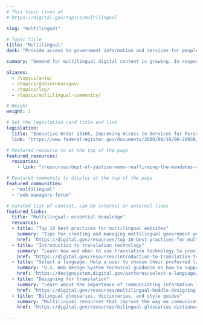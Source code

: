```yaml
---
# This topic lives at
# https://digital.gov/topics/multilingual

slug: "multilingual"

# Topic Title
title: "Multilingual"
deck: "Provide access to government information and services for people with limited English proficiency."

summary: "Demand for multilingual digital content is growing. In response to this demand, federal agencies are publishing more digital content in multiple languages. Expanding digital content in languages other than English is essential to building public trust, effectively serving communities, and ensuring government content is accessible for all."

aliases:
  - /topics/anle/
  - /topics/gobiernousagov/
  - /topics/lep/
  - /topics/multilingual-community/

# Weight
weight: 2

# Set the legislation card title and link
legislation:
  title: "Executive Order 13166, Improving Access to Services for Persons with Limited English Proficiency"
  link: "https://www.federalregister.gov/documents/2000/08/16/00-20938/improving-access-to-services-for-persons-with-limited-english-proficiency"

# Featured resource to at the top of the page
featured_resources:
  resources:
    - link: "/resources/dept-of-justice-memo-reaffirming-the-mandates-of-eo-13166/"

# Featured community to display at the top of the page
featured_communities:
  - "multilingual"
  - "web-managers-forum"

# Curated list of content, can be internal or external links
featured_links:
  title: "Multilingual: essential knowledge"
  resources:
  - title: "Top 10 best practices for multilingual websites"
    summary: "Tips for creating and managing multilingual government websites."
    href: "https://digital.gov/resources/top-10-best-practices-for-multilingual-websites/"
  - title: "Introduction to translation technology"
    summary: "Learn how and when to use translation technology to provide meaningful access for people with limited English proficiency."
    href: "https://digital.gov/resources/introduction-to-translation-technology"
  - title: "Select a language: Help a user to choose their preferred language"
    summary: "U.S. Web Design System technical guidance on how to support users in their language of choice."
    href: "https://designsystem.digital.gov/patterns/select-a-language/"
  - title: "Designing for translation"
    summary: "Learn about the importance of communicating information in several languages and designing for translation."
    href: "https://digital.gov/resources/multilingual-huddle-designing-for-translation/"
  - title: "Bilingual glossaries, dictionaries, and style guides"
    summary: "Multilingual resources that improve the way we communicate with people in languages other than English."
    href: "https://digital.gov/resources/bilingual-glossaries-dictionaries-style-guides"

---
```

